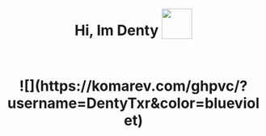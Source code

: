 <h1 align="center">
Hi, Im Denty 
  <sub><img src="https://cdn3.emoji.gg/emojis/8807-sao-alicesip.png" height="60" width="60"></sub>
  </h1>
<br/>

<h1 align="center">
  ![](https://komarev.com/ghpvc/?username=DentyTxr&color=blueviolet)
</h1>

```diff

```
